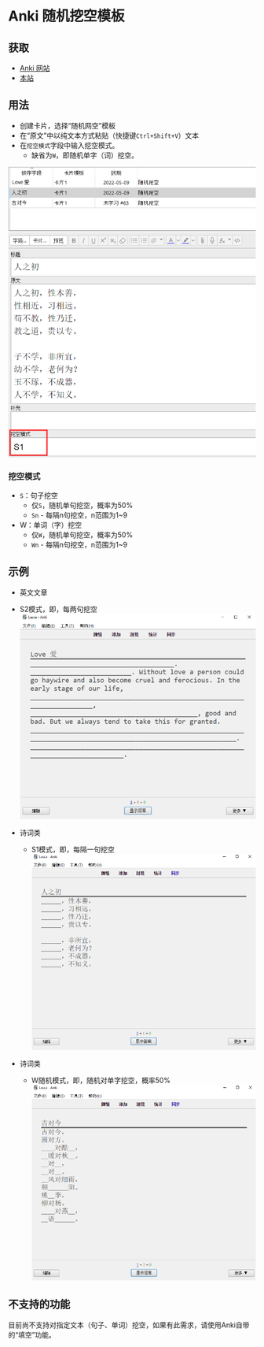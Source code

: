 # Anki 随机挖空模板

## 获取
- [Anki 网站](https://ankiweb.net/shared/info/319512629)
- [本站](#)

## 用法
- 创建卡片，选择“随机网空”模板
- 在“原文”中以纯文本方式粘贴（快捷键`Ctrl+Shift+V`）文本
- 在`挖空模式`字段中输入挖空模式。
  - 缺省为`W`，即随机单字（词）挖空。

![卡片](./sample/card.png)

### 挖空模式
- `S`：句子挖空
  - 仅`S`，随机单句挖空，概率为50%
  - `Sn` - 每隔n句挖空，n范围为1~9
- W：单词（字）挖空
  - 仅`W`，随机单句挖空，概率为50%
  - `Wn` - 每隔n句挖空，n范围为1~9

## 示例
- 英文文章
- S2模式，即，每两句挖空
![sample1](./sample/1.png)

- 诗词类
  - S1模式，即，每隔一句挖空
![sample2](./sample/2.png)

- 诗词类
  - W随机模式，即，随机对单字挖空，概率50%
![sample3](./sample/3.png)

## 不支持的功能
目前尚不支持对指定文本（句子、单词）挖空，如果有此需求，请使用Anki自带的“填空”功能。